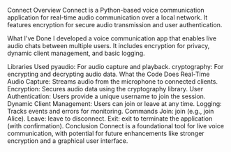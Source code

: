 Connect
Overview
Connect is a Python-based voice communication application for real-time audio communication over a local network. It features encryption for secure audio transmission and user authentication.

What I've Done
I developed a voice communication app that enables live audio chats between multiple users. It includes encryption for privacy, dynamic client management, and basic logging.

Libraries Used
pyaudio: For audio capture and playback.
cryptography: For encrypting and decrypting audio data.
What the Code Does
Real-Time Audio Capture: Streams audio from the microphone to connected clients.
Encryption: Secures audio data using the cryptography library.
User Authentication: Users provide a unique username to join the session.
Dynamic Client Management: Users can join or leave at any time.
Logging: Tracks events and errors for monitoring.
Commands
Join: join <username> (e.g., join Alice).
Leave: leave to disconnect.
Exit: exit to terminate the application (with confirmation).
Conclusion
Connect is a foundational tool for live voice communication, with potential for future enhancements like stronger encryption and a graphical user interface.